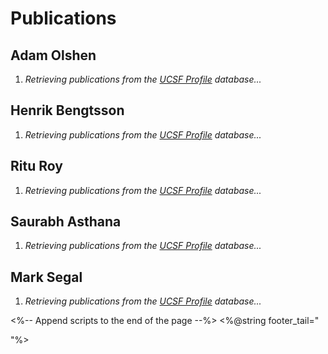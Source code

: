 # Publications

## Adam Olshen
<div id="adam_profiles_publications">
<ol>
  <li>
    <em>Retrieving publications from the <a href="http://profiles.ucsf.edu/adam.olshen">UCSF Profile</a> database...</em>
  </li>
</ol>
</div>

## Henrik Bengtsson
<div id="henrik_profiles_publications">
<ol>
  <li>
    <em>Retrieving publications from the <a href="http://profiles.ucsf.edu/henrik.bengtsson">UCSF Profile</a> database...</em>
  </li>
</ol>
</div>

## Ritu Roy
<div id="ritu_profiles_publications">
<ol>
  <li>
    <em>Retrieving publications from the <a href="http://profiles.ucsf.edu/ritu.roy">UCSF Profile</a> database...</em>
  </li>
</ol>
</div>

## Saurabh Asthana
<div id="saurabh_profiles_publications">
<ol>
  <li>
    <em>Retrieving publications from the <a href="http://profiles.ucsf.edu/saurabh.asthana">UCSF Profile</a> database...</em>
  </li>
</ol>
</div>

## Mark Segal
<div id="mark_profiles_publications">
<ol>
  <li>
    <em>Retrieving publications from the <a href="http://profiles.ucsf.edu/mark.segal">UCSF Profile</a> database...</em>
  </li>
</ol>
</div>

<%-- Append scripts to the end of the page --%>
<%@string footer_tail="
<!-- get data from the UCSF Profiles API -->
<script src='../assets/js/publications.js'></script>
<script>
  add_profiles_user_content('adam', 'adam.olshen')
  add_profiles_user_content('henrik', 'henrik.bengtsson')
  add_profiles_user_content('ritu', 'ritu.roy')
  add_profiles_user_content('saurabh', 'saurabh.asthana')
<%---
  add_profiles_user_content('mark', 'mark.segal')
---%>
</script>
"%>
